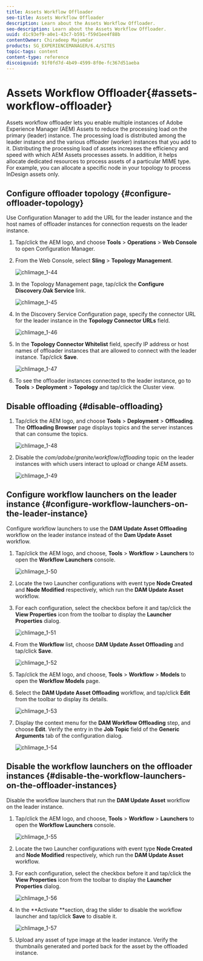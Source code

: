 ```yaml
---
title: Assets Workflow Offloader
seo-title: Assets Workflow Offloader
description: Learn about the Assets Workflow Offloader.
seo-description: Learn about the Assets Workflow Offloader.
uuid: d1c93ef9-a0e1-43c7-b591-f59d1ee4f88b
contentOwner: Chiradeep Majumdar
products: SG_EXPERIENCEMANAGER/6.4/SITES
topic-tags: content
content-type: reference
discoiquuid: 91f0fd7d-4b49-4599-8f0e-fc367d51aeba
---
```


# Assets Workflow Offloader{#assets-workflow-offloader}

Assets workflow offloader lets you enable multiple instances of Adobe Experience Manager (AEM) Assets to reduce the processing load on the primary (leader) instance. The processing load is distributed among the leader instance and the various offloader (worker) instances that you add to it. Distributing the processing load of assets increases the efficiency and speed with which AEM Assets processes assets. In addition, it helps allocate dedicated resources to process assets of a particular MIME type. For example, you can allocate a specific node in your topology to process InDesign assets only.

## Configure offloader topology {#configure-offloader-topology}

Use Configuration Manager to add the URL for the leader instance and the host names of offloader instances for connection requests on the leader instance.

1. Tap/click the AEM logo, and choose **Tools** &gt; **Operations** &gt; **Web Console** to open Configuration Manager.
1. From the Web Console, select **Sling** &gt;  **Topology Management**.

   ![chlimage_1-44](assets/chlimage_1-44.png)

1. In the Topology Management page, tap/click the **Configure Discovery.Oak Service** link.

   ![chlimage_1-45](assets/chlimage_1-45.png)

1. In the Discovery Service Configuration page, specify the connector URL for the leader instance in the **Topology Connector URLs** field.

   ![chlimage_1-46](assets/chlimage_1-46.png)

1. In the **Topology Connector Whitelist** field, specify IP address or host names of offloader instances that are allowed to connect with the leader instance. Tap/click **Save**.

   ![chlimage_1-47](assets/chlimage_1-47.png)

1. To see the offloader instances connected to the leader instance, go to **Tools** &gt; **Deployment** &gt; **Topology** and tap/click the Cluster view.

## Disable offloading {#disable-offloading}

1. Tap/click the AEM logo, and choose **Tools** &gt; **Deployment** &gt; **Offloading**. The **Offloading Browser** page displays topics and the server instances that can consume the topics.

   ![chlimage_1-48](assets/chlimage_1-48.png)

1. Disable the *com/adobe/granite/workflow/offloading* topic on the leader instances with which users interact to upload or change AEM assets.

   ![chlimage_1-49](assets/chlimage_1-49.png)

## Configure workflow launchers on the leader instance {#configure-workflow-launchers-on-the-leader-instance}

Configure workflow launchers to use the **DAM Update Asset Offloading** workflow on the leader instance instead of the **Dam Update Asset** workflow.

1. Tap/click the AEM logo, and choose, **Tools** &gt; **Workflow** &gt; **Launchers** to open the **Workflow Launchers** console.

   ![chlimage_1-50](assets/chlimage_1-50.png)

1. Locate the two Launcher configurations with event type **Node Created** and **Node Modified** respectively, which run the **DAM Update Asset** workflow.
1. For each configuration, select the checkbox before it and tap/click the **View Properties** icon from the toolbar to display the **Launcher Properties** dialog.

   ![chlimage_1-51](assets/chlimage_1-51.png)

1. From the **Workflow** list, choose **DAM Update Asset Offloading** and tap/click **Save**.

   ![chlimage_1-52](assets/chlimage_1-52.png)

1. Tap/click the AEM logo, and choose, **Tools** &gt; **Workflow** &gt; **Models** to open the **Workflow Models** page.
1. Select the **DAM Update Asset Offloading** workflow, and tap/click **Edit** from the toolbar to display its details.

   ![chlimage_1-53](assets/chlimage_1-53.png)

1. Display the context menu for the **DAM Workflow Offloading** step, and choose **Edit**. Verify the entry in the **Job Topic** field of the **Generic Arguments** tab of the configuration dialog.

   ![chlimage_1-54](assets/chlimage_1-54.png)

## Disable the workflow launchers on the offloader instances {#disable-the-workflow-launchers-on-the-offloader-instances}

Disable the workflow launchers that run the **DAM Update Asset** workflow on the leader instance.

1. Tap/click the AEM logo, and choose, **Tools** &gt; **Workflow** &gt; **Launchers** to open the **Workflow Launchers** console.

   ![chlimage_1-55](assets/chlimage_1-55.png)

1. Locate the two Launcher configurations with event type **Node Created** and **Node Modified** respectively, which run the **DAM Update Asset** workflow.
1. For each configuration, select the checkbox before it and tap/click the **View Properties** icon from the toolbar to display the **Launcher Properties** dialog.

   ![chlimage_1-56](assets/chlimage_1-56.png)

1. In the **Activate **section, drag the slider to disable the workflow launcher and tap/click **Save** to disable it.

   ![chlimage_1-57](assets/chlimage_1-57.png)

1. Upload any asset of type image at the leader instance. Verify the thumbnails generated and ported back for the asset by the offloaded instance.

